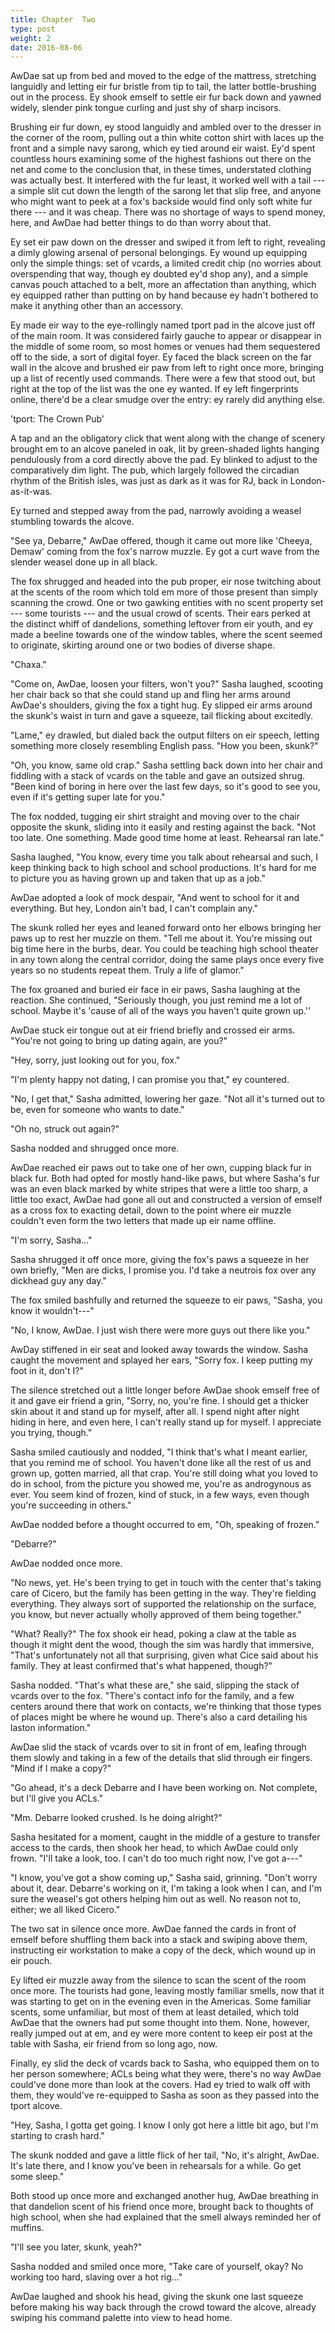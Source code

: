 ```yaml
---
title: Chapter  Two
type: post
weight: 2
date: 2016-08-06
---
```


AwDae sat up from bed and moved to the edge of the mattress, stretching languidly and letting eir fur bristle from tip to tail, the latter bottle-brushing out in the process. Ey shook emself to settle eir fur back down and yawned widely, slender pink tongue curling and just shy of sharp incisors.

Brushing eir fur down, ey stood languidly and ambled over to the dresser in the corner of the room, pulling out a thin white cotton shirt with laces up the front and a simple navy sarong, which ey tied around eir waist. Ey'd spent countless hours examining some of the highest fashions out there on the net and come to the conclusion that, in these times, understated clothing was actually best. It interfered with the fur least, it worked well with a tail --- a simple slit cut down the length of the sarong let that slip free, and anyone who might want to peek at a fox's backside would find only soft white fur there --- and it was cheap. There was no shortage of ways to spend money, here, and AwDae had better things to do than worry about that.

Ey set eir paw down on the dresser and swiped it from left to right, revealing a dimly glowing arsenal of personal belongings. Ey wound up equipping only the simple things: set of vcards, a limited credit chip (no worries about overspending that way, though ey doubted ey'd shop any), and a simple canvas pouch attached to a belt, more an affectation than anything, which ey equipped rather than putting on by hand because ey hadn't bothered to make it anything other than an accessory.

Ey made eir way to the eye-rollingly named tport pad in the alcove just off of the main room. It was considered fairly gauche to appear or disappear in the middle of some room, so most homes or venues had them sequestered off to the side, a sort of digital foyer. Ey faced the black screen on the far wall in the alcove and brushed eir paw from left to right once more, bringing up a list of recently used commands. There were a few that stood out, but right at the top of the list was the one ey wanted. If ey left fingerprints online, there'd be a clear smudge over the entry: ey rarely did anything else.

'tport: The Crown Pub'

A tap and an the obligatory click that went along with the change of scenery brought em to an alcove paneled in oak, lit by green-shaded lights hanging pendulously from a cord directly above the pad. Ey blinked to adjust to the comparatively dim light. The pub, which largely followed the circadian rhythm of the British isles, was just as dark as it was for RJ, back in London-as-it-was.

Ey turned and stepped away from the pad, narrowly avoiding a weasel stumbling towards the alcove.

"See ya, Debarre," AwDae offered, though it came out more like 'Cheeya, Demaw' coming from the fox's narrow muzzle. Ey got a curt wave from the slender weasel done up in all black.

The fox shrugged and headed into the pub proper, eir nose twitching about at the scents of the room which told em more of those present than simply scanning the crowd. One or two gawking entities with no scent property set --- some tourists --- and the usual crowd of scents. Their ears perked at the distinct whiff of dandelions, something leftover from eir youth, and ey made a beeline towards one of the window tables, where the scent seemed to originate, skirting around one or two bodies of diverse shape.

"Chaxa."

"Come on, AwDae, loosen your filters, won't you?" Sasha laughed, scooting her chair back so that she could stand up and fling her arms around AwDae's shoulders, giving the fox a tight hug. Ey slipped eir arms around the skunk's waist in turn and gave a squeeze, tail flicking about excitedly.

"Lame," ey drawled, but dialed back the output filters on eir speech, letting something more closely resembling English pass. "How you been, skunk?"

"Oh, you know, same old crap." Sasha settling back down into her chair and fiddling with a stack of vcards on the table and gave an outsized shrug. "Been kind of boring in here over the last few days, so it's good to see you, even if it's getting super late for you."

The fox nodded, tugging eir shirt straight and moving over to the chair opposite the skunk, sliding into it easily and resting against the back. "Not too late. One something. Made good time home at least. Rehearsal ran late."

Sasha laughed, "You know, every time you talk about rehearsal and such, I keep thinking back to high school and school productions. It's hard for me to picture you as having grown up and taken that up as a job."

AwDae adopted a look of mock despair, "And went to school for it and everything. But hey, London ain't bad, I can't complain any."

The skunk rolled her eyes and leaned forward onto her elbows bringing her paws up to rest her muzzle on them. "Tell me about it. You're missing out big time here in the burbs, dear. You could be teaching high school theater in any town along the central corridor, doing the same plays once every five years so no students repeat them. Truly a life of glamor."

The fox groaned and buried eir face in eir paws, Sasha laughing at the reaction. She continued, "Seriously though, you just remind me a lot of school. Maybe it's 'cause of all of the ways you haven't quite grown up.''

AwDae stuck eir tongue out at eir friend briefly and crossed eir arms. "You're not going to bring up dating again, are you?"

"Hey, sorry, just looking out for you, fox."

"I'm plenty happy not dating, I can promise you that," ey countered.

"No, I get that," Sasha admitted, lowering her gaze. "Not all it's turned out to be, even for someone who wants to date."

"Oh no, struck out again?"

Sasha nodded and shrugged once more.

AwDae reached eir paws out to take one of her own, cupping black fur in black fur. Both had opted for mostly hand-like paws, but where Sasha's fur was an even black marked by white stripes that were a little too sharp, a little too exact, AwDae had gone all out and constructed a version of emself as a cross fox to exacting detail, down to the point where eir muzzle couldn't even form the two letters that made up eir name offline.

"I'm sorry, Sasha..."

Sasha shrugged it off once more, giving the fox's paws a squeeze in her own briefly, "Men are dicks, I promise you. I'd take a neutrois fox over any dickhead guy any day."

The fox smiled bashfully and returned the squeeze to eir paws, "Sasha, you know it wouldn't---"

"No, I know, AwDae. I just wish there were more guys out there like you."

AwDay stiffened in eir seat and looked away towards the window. Sasha caught the movement and splayed her ears, "Sorry fox. I keep putting my foot in it, don't I?"

The silence stretched out a little longer before AwDae shook emself free of it and gave eir friend a grin, "Sorry, no, you're fine. I should get a thicker skin about it and stand up for myself, after all. I spend night after night hiding in here, and even here, I can't really stand up for myself. I appreciate you trying, though."

Sasha smiled cautiously and nodded, "I think that's what I meant earlier, that you remind me of school. You haven't done like all the rest of us and grown up, gotten married, all that crap. You're still doing what you loved to do in school, from the picture you showed me, you're as androgynous as ever. You seem kind of frozen, kind of stuck, in a few ways, even though you're succeeding in others."

AwDae nodded before a thought occurred to em, "Oh, speaking of frozen."

"Debarre?"

AwDae nodded once more.

"No news, yet. He's been trying to get in touch with the center that's taking care of Cicero, but the family has been getting in the way. They're fielding everything. They always sort of supported the relationship on the surface, you know, but never actually wholly approved of them being together."

"What? Really?" The fox shook eir head, poking a claw at the table as though it might dent the wood, though the sim was hardly that immersive, "That's unfortunately not all that surprising, given what Cice said about his family. They at least confirmed that's what happened, though?"

Sasha nodded. "That's what these are," she said, slipping the stack of vcards over to the fox. "There's contact info for the family, and a few centers around there that work on contacts, we're thinking that those types of places might be where he wound up. There's also a card detailing his laston information."

AwDae slid the stack of vcards over to sit in front of em, leafing through them slowly and taking in a few of the details that slid through eir fingers. "Mind if I make a copy?"

"Go ahead, it's a deck Debarre and I have been working on. Not complete, but I'll give you ACLs."

"Mm. Debarre looked crushed. Is he doing alright?"

Sasha hesitated for a moment, caught in the middle of a gesture to transfer access to the cards, then shook her head, to which AwDae could only frown. "I'll take a look, too. I can't do too much right now, I've got a---"

"I know, you've got a show coming up," Sasha said, grinning. "Don't worry about it, dear. Debarre's working on it, I'm taking a look when I can, and I'm sure the weasel's got others helping him out as well. No reason not to, either; we all liked Cicero."

The two sat in silence once more. AwDae fanned the cards in front of emself before shuffling them back into a stack and swiping above them, instructing eir workstation to make a copy of the deck, which wound up in eir pouch.

Ey lifted eir muzzle away from the silence to scan the scent of the room once more. The tourists had gone, leaving mostly familiar smells, now that it was starting to get on in the evening even in the Americas. Some familiar scents, some unfamiliar, but most of them at least detailed, which told AwDae that the owners had put some thought into them. None, however, really jumped out at em, and ey were more content to keep eir post at the table with Sasha, eir friend from so long ago, now.

Finally, ey slid the deck of vcards back to Sasha, who equipped them on to her person somewhere; ACLs being what they were, there's no way AwDae could've done more than look at the covers. Had ey tried to walk off with them, they would've re-equipped to Sasha as soon as they passed into the tport alcove.

"Hey, Sasha, I gotta get going. I know I only got here a little bit ago, but I'm starting to crash hard."

The skunk nodded and gave a little flick of her tail, "No, it's alright, AwDae. It's late there, and I know you've been in rehearsals for a while. Go get some sleep."

Both stood up once more and exchanged another hug, AwDae breathing in that dandelion scent of his friend once more, brought back to thoughts of high school, when she had explained that the smell always reminded her of muffins.

"I'll see you later, skunk, yeah?"

Sasha nodded and smiled once more, "Take care of yourself, okay? No working too hard, slaving over a hot rig..."

AwDae laughed and shook his head, giving the skunk one last squeeze before making his way back through the crowd toward the alcove, already swiping his command palette into view to head home.
